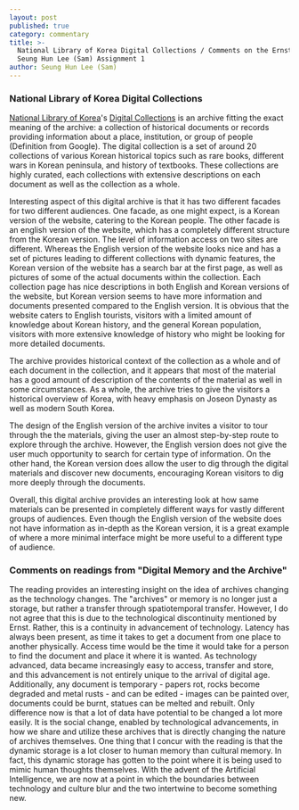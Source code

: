 ```yaml
---
layout: post
published: true
category: commentary
title: >-
  National Library of Korea Digital Collections / Comments on the Ernst Reading 
  Seung Hun Lee (Sam) Assignment 1
author: Seung Hun Lee (Sam)
---
```

### National Library of Korea Digital Collections

[National Library of Korea](http://www.nl.go.kr/english/)'s  [Digital Collections](http://nlcollection.nl.go.kr/english/index.html) is an archive fitting the exact meaning of the archive: a collection of historical documents or records providing information about a place, institution, or group of people (Definition from Google). The digital collection is a set of around 20 collections of various Korean historical topics such as rare books, different wars in Korean peninsula, and history of textbooks. These collections are highly curated, each collections with extensive descriptions on each document as well as the collection as a whole.

Interesting aspect of this digital archive is that it has two different facades for two different audiences. One facade, as one might expect, is a Korean version of the website, catering to the Korean people. The other facade is an english version of the website, which has a completely different structure from the Korean version. The level of information access on two sites are different. Whereas the English version of the website looks nice and has a set of pictures leading to different collections with dynamic features, the Korean version of the website has a search bar at the first page, as well as pictures of some of the actual documents within the collection. Each collection page has nice descriptions in both English and Korean versions of the website, but Korean version seems to have more information and documents presented compared to the English version. It is obvious that the website caters to English tourists, visitors with a limited amount of knowledge about Korean history, and the general Korean population, visitors with more extensive knowledge of history who might be looking for more detailed documents.

The archive provides historical context of the collection as a whole and of each document in the collection, and it appears that most of the material has a good amount of description of the contents of the material as well in some circumstances. As a whole, the archive tries to give the visitors a historical overview of Korea, with heavy emphasis on Joseon Dynasty as well as modern South Korea.

The design of the English version of the archive invites a visitor to tour through the the materials, giving the user an almost step-by-step route to explore through the archive. However, the English version does not give the user much opportunity to search for certain type of information. On the other hand, the Korean version does allow the user to dig through the digital materials and discover new documents, encouraging Korean visitors to dig more deeply through the documents.

Overall, this digital archive provides an interesting look at how same materials can be presented in completely different ways for vastly different groups of audiences. Even though the English version of the website does not have information as in-depth as the Korean version, it is a great example of where a more minimal interface might be more useful to a different type of audience.

### Comments on readings from "Digital Memory and the Archive"

The reading provides an interesting insight on the idea of archives changing as the technology changes. The "archives" or memory is no longer just a storage, but rather a transfer through spatiotemporal transfer. However, I do not agree that this is due to the technological discontinuity mentioned by Ernst. Rather, this is a continuity in advancement of technology. Latency has always been present, as time it takes to get a document from one place to another physically. Access time would be the time it would take for a person to find the document and place it where it is wanted. As technology advanced, data became increasingly easy to access, transfer and store, and this advancement is not entirely unique to the arrival of digital age. Additionally, any document is temporary - papers rot, rocks become degraded and metal rusts - and can be edited - images can be painted over, documents could be burnt, statues can be melted and rebuilt. Only difference now is that a lot of data have potential to be changed a lot more easily. It is the social change, enabled by technological advancements, in how we share and utilize these archives that is directly changing the nature of archives themselves. One thing that I concur with the reading is that the dynamic storage is a lot closer to human memory than cultural memory. In fact, this dynamic storage has gotten to the point where it is being used to mimic human thoughts themselves. With the advent of the Artificial Intelligence, we are now at a point in which the boundaries between technology and culture blur and the two intertwine to become something new.
